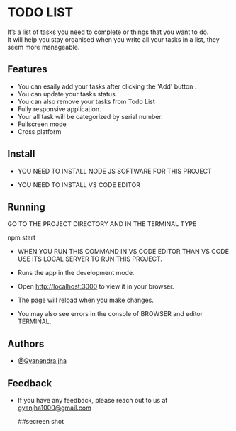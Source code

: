
# TODO LIST

It’s a list of tasks you need to complete or things that you want to do.\
It will help you stay organised when you write all your tasks in a list, they seem more manageable.

## Features

- You can esaily add your tasks after clicking the 'Add' button .
- You can update your tasks status.
- You can also remove your tasks from Todo List
- Fully responsive application.
- Your all task will be categorized by serial number.
- Fullscreen mode
- Cross platform


## Install

- YOU NEED TO INSTALL NODE JS SOFTWARE FOR THIS PROJECT

- YOU NEED TO INSTALL VS CODE EDITOR 
 


## Running

GO TO THE PROJECT DIRECTORY AND IN THE TERMINAL TYPE

npm start
 - WHEN YOU RUN THIS COMMAND IN VS CODE EDITOR THAN VS CODE USE ITS LOCAL SERVER TO RUN THIS PROJECT.

-  Runs the app in the development mode.
-  Open [http://localhost:3000](http://localhost:3000) to view it in your browser.

-  The page will reload when you make changes.
-  You may also see  errors in the console of BROWSER and editor TERMINAL.


## Authors

- [@Gyanendra jha](https://github.com/Gyan1000)


## Feedback

- If you have any feedback, please reach out to us at gyanjha1000@gmail.com

  ##secreen shot

  


